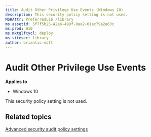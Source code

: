 ```yaml
---
title: Audit Other Privilege Use Events (Windows 10)
description: This security policy setting is not used.
MSHAttr: PreferredLib /library
ms.assetid: 5f7f5b25-42a6-499f-8aa2-01ac79a2a63c
ms.prod: W10
ms.mktglfcycl: deploy
ms.sitesec: library
author: brianlic-msft
---
```


# Audit Other Privilege Use Events


**Applies to**

-   Windows 10

This security policy setting is not used.

## Related topics


[Advanced security audit policy settings](advanced-security-audit-policy-settings.md)

 

 





